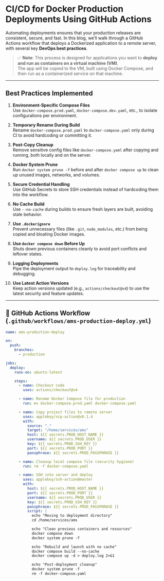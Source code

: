 #  CI/CD for Docker Production Deployments Using GitHub Actions

Automating deployments ensures that your production releases are consistent, secure, and fast. In this blog, we’ll walk through a GitHub Actions workflow that deploys a Dockerized application to a remote server, with several key **DevOps best practices**.


> ✅ **Note**: This process is designed for applications you want to **deploy and run as containers on a virtual machine (VM)**.  
> The app will be copied to the VM, built using Docker Compose, and then run as a containerized service on that machine.

---

##  Best Practices Implemented

1. **Environment-Specific Compose Files**  
   Use `docker-compose.prod.yaml`, `docker-compose.dev.yaml`, etc., to isolate configurations per environment.

2. **Temporary Rename During Build**  
   Rename `docker-compose.prod.yaml` to `docker-compose.yaml` only during CI to avoid hardcoding or committing it.

3. **Post-Copy Cleanup**  
   Remove sensitive config files like `docker-compose.yaml` after copying and running, both locally and on the server.

4. **Docker System Prune**  
   Run `docker system prune -f` before and after `docker compose up` to clean up unused images, networks, and volumes.

5. **Secure Credential Handling**  
   Use GitHub Secrets to store SSH credentials instead of hardcoding them into the workflow.

6. **No Cache Build**  
   Use `--no-cache` during builds to ensure fresh layers are built, avoiding stale behavior.

7. **Use `.dockerignore`**  
   Prevent unnecessary files (like `.git`, `node_modules`, etc.) from being copied and bloating Docker images.

8. **Use `docker compose down` Before Up**  
   Shuts down previous containers cleanly to avoid port conflicts and leftover states.

9. **Logging Deployments**  
   Pipe the deployment output to `deploy.log` for traceability and debugging.

10. **Use Latest Action Versions**  
   Keep action versions updated (e.g., `actions/checkout@v4`) to use the latest security and feature updates.

---

## 🔧 GitHub Actions Workflow (`.github/workflows/ams-production-deploy.yml`)

```yaml
name: ams-production-deploy

on:
  push:
    branches:
      - production

jobs:
  deploy:
    runs-on: ubuntu-latest

    steps:
      - name: Checkout code
        uses: actions/checkout@v4

      - name: Rename Docker Compose file for production
        run: mv docker-compose.prod.yaml docker-compose.yaml

      - name: Copy project files to remote server
        uses: appleboy/scp-action@v0.1.4
        with:
          source: "."
          target: "/home/services/ams"
          host: ${{ secrets.PROD_HOST_NAME }}
          username: ${{ secrets.PROD_USER }}
          key: ${{ secrets.PROD_SSH_KEY }}
          port: ${{ secrets.PROD_PORT }}
          passphrase: ${{ secrets.PROD_PASSPHRASE }}

      - name: Cleanup local compose file (security hygiene)
        run: rm -f docker-compose.yaml

      - name: SSH into server and deploy
        uses: appleboy/ssh-action@master
        with:
          host: ${{ secrets.PROD_HOST_NAME }}
          port: ${{ secrets.PROD_PORT }}
          username: ${{ secrets.PROD_USER }}
          key: ${{ secrets.PROD_SSH_KEY }}
          passphrase: ${{ secrets.PROD_PASSPHRASE }}
          script: |
            echo "Moving to deployment directory"
            cd /home/services/ams

            echo "Clean previous containers and resources"
            docker compose down
            docker system prune -f

            echo "Rebuild and launch with no cache"
            docker compose build --no-cache
            docker compose up -d > deploy.log 2>&1

            echo "Post-deployment cleanup"
            docker system prune -f
            rm -f docker-compose.yaml
